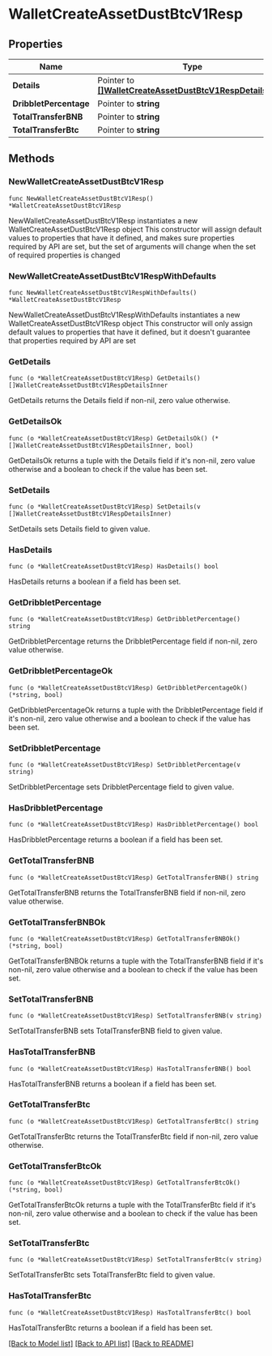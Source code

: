 # WalletCreateAssetDustBtcV1Resp

## Properties

Name | Type | Description | Notes
------------ | ------------- | ------------- | -------------
**Details** | Pointer to [**[]WalletCreateAssetDustBtcV1RespDetailsInner**](WalletCreateAssetDustBtcV1RespDetailsInner.md) |  | [optional] 
**DribbletPercentage** | Pointer to **string** |  | [optional] 
**TotalTransferBNB** | Pointer to **string** |  | [optional] 
**TotalTransferBtc** | Pointer to **string** |  | [optional] 

## Methods

### NewWalletCreateAssetDustBtcV1Resp

`func NewWalletCreateAssetDustBtcV1Resp() *WalletCreateAssetDustBtcV1Resp`

NewWalletCreateAssetDustBtcV1Resp instantiates a new WalletCreateAssetDustBtcV1Resp object
This constructor will assign default values to properties that have it defined,
and makes sure properties required by API are set, but the set of arguments
will change when the set of required properties is changed

### NewWalletCreateAssetDustBtcV1RespWithDefaults

`func NewWalletCreateAssetDustBtcV1RespWithDefaults() *WalletCreateAssetDustBtcV1Resp`

NewWalletCreateAssetDustBtcV1RespWithDefaults instantiates a new WalletCreateAssetDustBtcV1Resp object
This constructor will only assign default values to properties that have it defined,
but it doesn't guarantee that properties required by API are set

### GetDetails

`func (o *WalletCreateAssetDustBtcV1Resp) GetDetails() []WalletCreateAssetDustBtcV1RespDetailsInner`

GetDetails returns the Details field if non-nil, zero value otherwise.

### GetDetailsOk

`func (o *WalletCreateAssetDustBtcV1Resp) GetDetailsOk() (*[]WalletCreateAssetDustBtcV1RespDetailsInner, bool)`

GetDetailsOk returns a tuple with the Details field if it's non-nil, zero value otherwise
and a boolean to check if the value has been set.

### SetDetails

`func (o *WalletCreateAssetDustBtcV1Resp) SetDetails(v []WalletCreateAssetDustBtcV1RespDetailsInner)`

SetDetails sets Details field to given value.

### HasDetails

`func (o *WalletCreateAssetDustBtcV1Resp) HasDetails() bool`

HasDetails returns a boolean if a field has been set.

### GetDribbletPercentage

`func (o *WalletCreateAssetDustBtcV1Resp) GetDribbletPercentage() string`

GetDribbletPercentage returns the DribbletPercentage field if non-nil, zero value otherwise.

### GetDribbletPercentageOk

`func (o *WalletCreateAssetDustBtcV1Resp) GetDribbletPercentageOk() (*string, bool)`

GetDribbletPercentageOk returns a tuple with the DribbletPercentage field if it's non-nil, zero value otherwise
and a boolean to check if the value has been set.

### SetDribbletPercentage

`func (o *WalletCreateAssetDustBtcV1Resp) SetDribbletPercentage(v string)`

SetDribbletPercentage sets DribbletPercentage field to given value.

### HasDribbletPercentage

`func (o *WalletCreateAssetDustBtcV1Resp) HasDribbletPercentage() bool`

HasDribbletPercentage returns a boolean if a field has been set.

### GetTotalTransferBNB

`func (o *WalletCreateAssetDustBtcV1Resp) GetTotalTransferBNB() string`

GetTotalTransferBNB returns the TotalTransferBNB field if non-nil, zero value otherwise.

### GetTotalTransferBNBOk

`func (o *WalletCreateAssetDustBtcV1Resp) GetTotalTransferBNBOk() (*string, bool)`

GetTotalTransferBNBOk returns a tuple with the TotalTransferBNB field if it's non-nil, zero value otherwise
and a boolean to check if the value has been set.

### SetTotalTransferBNB

`func (o *WalletCreateAssetDustBtcV1Resp) SetTotalTransferBNB(v string)`

SetTotalTransferBNB sets TotalTransferBNB field to given value.

### HasTotalTransferBNB

`func (o *WalletCreateAssetDustBtcV1Resp) HasTotalTransferBNB() bool`

HasTotalTransferBNB returns a boolean if a field has been set.

### GetTotalTransferBtc

`func (o *WalletCreateAssetDustBtcV1Resp) GetTotalTransferBtc() string`

GetTotalTransferBtc returns the TotalTransferBtc field if non-nil, zero value otherwise.

### GetTotalTransferBtcOk

`func (o *WalletCreateAssetDustBtcV1Resp) GetTotalTransferBtcOk() (*string, bool)`

GetTotalTransferBtcOk returns a tuple with the TotalTransferBtc field if it's non-nil, zero value otherwise
and a boolean to check if the value has been set.

### SetTotalTransferBtc

`func (o *WalletCreateAssetDustBtcV1Resp) SetTotalTransferBtc(v string)`

SetTotalTransferBtc sets TotalTransferBtc field to given value.

### HasTotalTransferBtc

`func (o *WalletCreateAssetDustBtcV1Resp) HasTotalTransferBtc() bool`

HasTotalTransferBtc returns a boolean if a field has been set.


[[Back to Model list]](../README.md#documentation-for-models) [[Back to API list]](../README.md#documentation-for-api-endpoints) [[Back to README]](../README.md)


